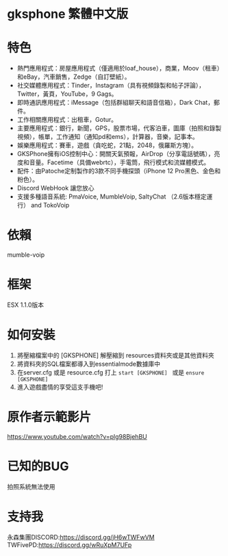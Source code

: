 # gksphone 繁體中文版

# 特色
* 熱門應用程式：房屋應用程式（僅適用於loaf_house），商業，Moov（租車）和eBay，汽車銷售，Zedge（自訂壁紙）。
* 社交媒體應用程式：Tinder，Instagram（具有視頻錄製和帖子評論），Twitter，黃頁，YouTube，9 Gags。
* 即時通訊應用程式：iMessage（包括群組聊天和語音信箱），Dark Chat，郵件。
* 工作相關應用程式：出租車，Gotur。
* 主要應用程式：銀行，新聞，GPS，股票市場，代客泊車，圖庫（拍照和錄製視頻），帳單，工作通知（通知pd和ems），計算器，音樂，記事本。
* 娛樂應用程式：賽車，遊戲（貪吃蛇，21點，2048，俄羅斯方塊）。
* GKSPhone擁有iOS控制中心：開關天氣預報，AirDrop（分享電話號碼），亮度和音量。Facetime（具備webrtc），手電筒，飛行模式和流媒體模式。
* 配件：由Patoche定制製作的3款不同手機探頭（iPhone 12 Pro黑色、金色和粉色）。
*  Discord WebHook 讓您放心
* 支援多種語音系統: PmaVoice, MumbleVoip, SaltyChat （2.6版本穩定運行） and TokoVoip


# 依賴 
mumble-voip

# 框架
ESX 1.1.0版本

# 如何安裝
1. 將壓縮檔案中的 [GKSPHONE] 解壓縮到 resources資料夾或是其他資料夾
2. 將資料夾的SQL檔案都導入到essentialmode數據庫中
3. 在server.cfg 或是 resource.cfg 打上 ```start [GKSPHONE] ``` 或是 ``` ensure [GKSPHONE] ```
5. 進入遊戲盡情的享受這支手機吧!

# 原作者示範影片
https://www.youtube.com/watch?v=plg98BjehBU

# 已知的BUG
拍照系統無法使用

# 支持我
永森集團DISCORD:https://discord.gg/jH6wTWFwVM  
TWFivePD:https://discord.gg/wRuXpM7UFp
